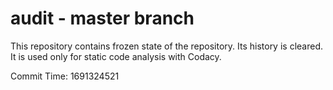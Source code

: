 # audit - master branch

This repository contains frozen state of the repository.
Its history is cleared. It is used only for static code
analysis with Codacy.

Commit Time: 1691324521